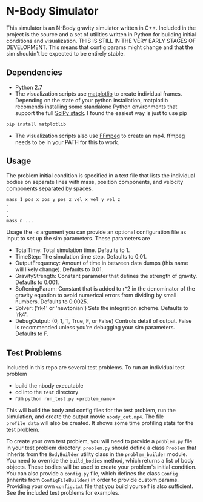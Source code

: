 # N-Body Simulator

This simulator is an N-Body gravity simulator written in C++. Included in the project is the source and a set of utilities written in Python for building initial conditions
and visualization. THIS IS STILL IN THE VERY EARLY STAGES OF DEVELOPMENT. This means that config params might change and that the sim shouldn't be expected to be entirely stable.

## Dependencies
- Python 2.7
- The visualization scripts use [matplotlib](http://matplotlib.org/) to create individual frames. Depending on the state of your python installation, matplotlib recomends 
installing some standalone Python environments that support the full [SciPy stack](http://www.scipy.org/install.html). I found the easiest way is just to use pip
```python
pip install matplotlib
```
- The visualization scripts also use [FFmpeg](https://ffmpeg.org/) to create an mp4. ffmpeg needs to be in your PATH for this to work. 

## Usage
The problem initial condition is specified in a text file that lists the individual bodies on separate lines with mass, position components, and velocity components separated by spaces.
```
mass_1 pos_x pos_y pos_z vel_x vel_y vel_z
.
.
.
mass_n ...
```

Usage the `-c` argument you can provide an optional configuration file as input to set up the sim parameters. These parameters are
- TotalTime: Total simulation time. Defaults to 1.
- TimeStep: The simulation time step. Defaults to 0.01.
- OutputFrequency: Amount of time in between data dumps (this name will likely change). Defaults to 0.01.
- GravityStrength: Constant parameter that defines the strength of gravity. Defaults to 0.001.
- SofteningParam: Constant that is added to r^2 in the denominator of the gravity equation to avoid numerical errors from dividing by small numbers. Defaults to 0.0025.
- Solver: ('rk4' or 'newtonian') Sets the integration scheme. Defaults to 'rk4'.
- DebugOutput: (0, 1, T, True, F, or False) Controls detail of output. False is recommended unless you're debugging your sim parameters. Defaults to F.

## Test Problems

Included in this repo are several test problems. To run an individual test problem

- build the nbody executable
- cd into the `test` directory
- run `python run_test.py <problem_name>`

This will build the body and config files for the test problem, run the simulation, and create the output movie `nbody_out.mp4`. The file `profile_data` will also be created. It shows some time profiling stats for the test problem. 

To create your own test problem, you will need to provide a `problem.py` file in your test problem directory. `problem.py` should define a class `Problem` that inherits from the `BodyBuilder` utility class in the `problem_builder` module. You need to override the `build_bodies` method, which returns a list of body objects. These bodies will be used to create your problem's initial condition. You can also provide a `config.py` file, which defines the class `Config` (inherits from `ConfigFileBuilder`) in order to provide custom params. Providing your own `config.txt` file that you build yourself is also sufficient. See the included test problems for examples.